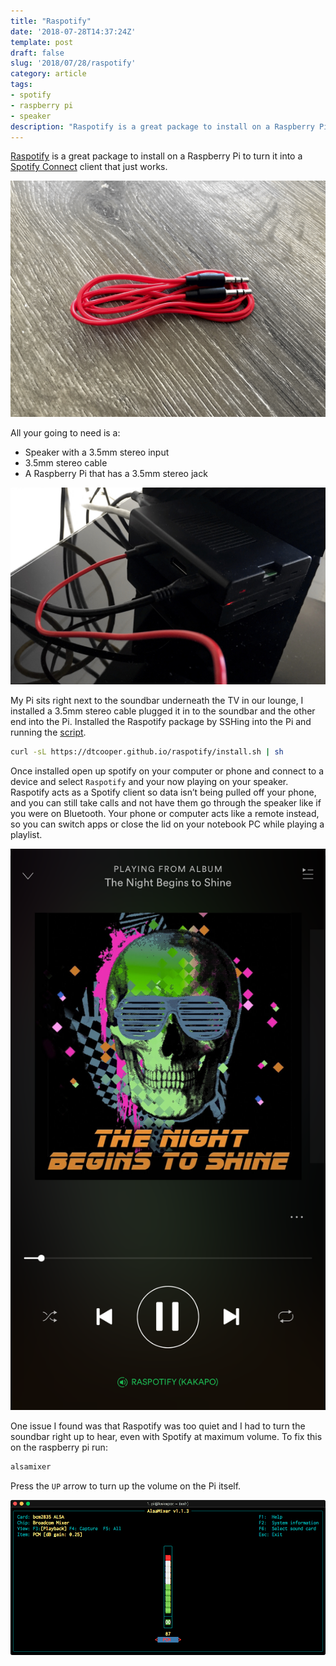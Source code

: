 ```yaml
---
title: "Raspotify"
date: '2018-07-28T14:37:24Z'
template: post
draft: false
slug: '2018/07/28/raspotify'
category: article
tags:
- spotify
- raspberry pi
- speaker
description: "Raspotify is a great package to install on a Raspberry Pi to turn it into a Spotify Connect client that just works"
---
```


[Raspotify](https://github.com/dtcooper/raspotify) is a great package to install on a Raspberry Pi to turn it into a [Spotify Connect](https://www.spotify.com/nz/connect/) client that just works.

![3.5mm Stereo Cable](./stereo-cable.jpg)

All your going to need is a:

* Speaker with a 3.5mm stereo input
* 3.5mm stereo cable
* A Raspberry Pi that has a 3.5mm stereo jack

![Raspberry Pi with stereo cable](./raspberry-pi-with-stereo-cable.jpg)

My Pi sits right next to the soundbar underneath the TV in our lounge, I installed a 3.5mm stereo cable plugged it in to the soundbar and the other end into the Pi. Installed the Raspotify package by SSHing into the Pi and running the [script](https://github.com/dtcooper/raspotify#tldr).

```sh
curl -sL https://dtcooper.github.io/raspotify/install.sh | sh
```

Once installed open up spotify on your computer or phone and connect to a device and select `Raspotify` and your now playing on your speaker. Raspotify acts as a Spotify client so data isn’t being pulled off your phone, and you can still take calls and not have them go through the speaker like if you were on Bluetooth. Your phone or computer acts like a remote instead, so you can switch apps or close the lid on your notebook PC while playing a playlist.

![Spotify connected to Raspotify](./spotify-with-raspotify.png)

One issue I found was that Raspotify was too quiet and I had to turn the soundbar right up to hear, even with Spotify at maximum volume. To fix this on the raspberry pi run:

```sh
alsamixer
```

Press the `UP` arrow to turn up the volume on the Pi itself.

![Alsamixer](./alsamixer.png)

